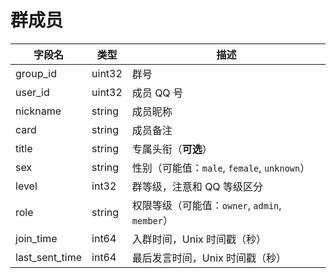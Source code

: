# 群成员
| 字段名 | 类型 | 描述 |
| --- | --- | --- |
| group_id | uint32 | 群号 |
| user_id | uint32 | 成员 QQ 号 |
| nickname | string | 成员昵称 |
| card | string | 成员备注 |
| title | string | 专属头衔（**可选**） |
| sex | string | 性别（可能值：`male`, `female`, `unknown`） |
| level | int32 | 群等级，注意和 QQ 等级区分 |
| role | string | 权限等级（可能值：`owner`, `admin`, `member`） |
| join_time | int64 | 入群时间，Unix 时间戳（秒） |
| last_sent_time | int64 | 最后发言时间，Unix 时间戳（秒） |

